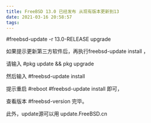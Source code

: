 ```yaml
---
title: FreeBSD 13.0 已经发布 从现有版本更新到13
date: 2021-03-16 20:58:57
tags:
---
```


 #freebsd-update -r 13.0-RELEASE upgrade

如果提示更新第三方软件后，再执行freebsd-update install ，

请输入 #pkg update && pkg upgrade

然后输入 #freebsd-update install

提示重启 #reboot #freebsd-update install 即可，

查看版本 #freebsd-version 完毕。

此外，update源可以用 update.FreeBSD.cn
